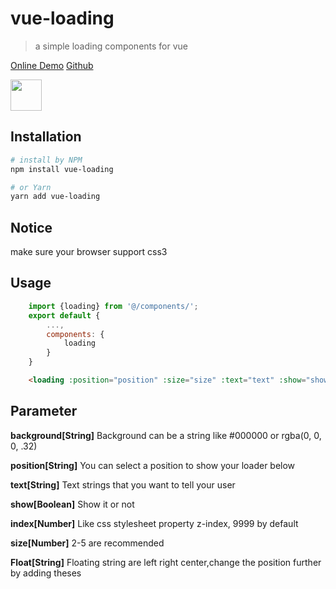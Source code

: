 # vue-loading

> a simple loading components for vue

[Online Demo](https://virskor.github.io/vue-loading/)
[Github](https://github.com/virskor/vue-loading.git)

<img width="50px" src="https://image.flaticon.com/icons/png/512/189/189768.png">

## Installation

``` bash
# install by NPM
npm install vue-loading

# or Yarn
yarn add vue-loading
```
## Notice
make sure your browser support css3

## Usage

``` js
    import {loading} from '@/components/';
    export default {
        ...,
        components: {
            loading
        }
    }
```

``` html
    <loading :position="position" :size="size" :text="text" :show="show"></loading>
```

## Parameter

<p><b>background[String]</b> Background can be a string like #000000 or rgba(0, 0, 0, .32)</p>
<p><b>position[String]</b> You can select a position to show your loader below</p>
<p><b>text[String]</b> Text strings that you want to tell your user</p>
<p><b>show[Boolean]</b> Show it or not</p>
<p><b>index[Number]</b> Like css stylesheet property z-index, 9999 by default</p>
<p><b>size[Number]</b> 2-5 are recommended</p>
<p><b>Float[String]</b> Floating string are left right center,change the position further by adding theses</p>